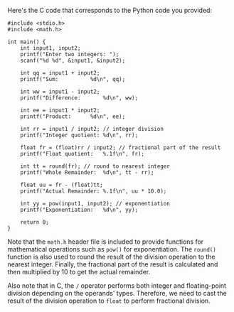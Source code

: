
Here's the C code that corresponds to the Python code you provided:
```
#include <stdio.h>
#include <math.h>

int main() {
    int input1, input2;
    printf("Enter two integers: ");
    scanf("%d %d", &input1, &input2);

    int qq = input1 + input2;
    printf("Sum: 		  %d\n", qq);

    int ww = input1 - input2;
    printf("Difference: 	  %d\n", ww);

    int ee = input1 * input2;
    printf("Product: 	  %d\n", ee);

    int rr = input1 / input2; // integer division
    printf("Integer quotient: %d\n", rr);

    float fr = (float)rr / input2; // fractional part of the result
    printf("Float quotient:   %.1f\n", fr);

    int tt = round(fr); // round to nearest integer
    printf("Whole Remainder:  %d\n", tt - rr);

    float uu = fr - (float)tt;
    printf("Actual Remainder: %.1f\n", uu * 10.0);

    int yy = pow(input1, input2); // exponentiation
    printf("Exponentiation:   %d\n", yy);

    return 0;
}
```
Note that the `math.h` header file is included to provide functions for mathematical operations such as `pow()` for exponentiation. The `round()` function is also used to round the result of the division operation to the nearest integer. Finally, the fractional part of the result is calculated and then multiplied by 10 to get the actual remainder.

Also note that in C, the `/` operator performs both integer and floating-point division depending on the operands' types. Therefore, we need to cast the result of the division operation to `float` to perform fractional division.
